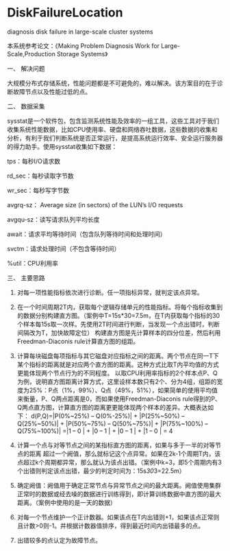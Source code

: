 # DiskFailureLocation
diagnosis disk failure in large-scale cluster systems

本系统参考论文：《Making Problem Diagnosis Work for Large-Scale,Production Storage Systems》

一、	解决问题

  大规模分布式存储系统，性能问题都是不可避免的，难以解决。该方案目的在于诊断故障节点以及性能过低的点。

二、	数据采集

  sysstat是一个软件包，包含监测系统性能及效率的一组工具，这些工具对于我们收集系统性能数据，比如CPU使用率、硬盘和网络吞吐数据，这些数据的收集和分析，有利于我们判断系统是否正常运行，是提高系统运行效率、安全运行服务器的得力助手。使用sysstat收集如下数据：

tps：每秒I/O请求数

rd_sec：每秒读取字节数

wr_sec：每秒写字节数

avgrq-sz： Average size (in sectors) of the LUN’s I/O requests

avgqu-sz：读写请求队列平均长度

await：请求平均等待时间（包含队列等待时间和处理时间）

svctm：请求处理时间（不包含等待时间）

%util：CPU利用率


三、	主要思路
 
1.	对每一项性能指标依次进行诊断。任一项指标异常，就判定该点异常。

2.	在一个时间周期2T内，获取每个逻辑存储单元的性能指标。将每个指标收集到的数据分别构建直方图。（案例中T=15s*30=7.5m，在T内获取每个指标的30个样本每15s取一次样。先使用2T时间进行判断，当发现一个点出错时，判断间隔改为T，加快故障定位）
构建直方图是先计算样本的四分位差，然后利用Freedman-Diaconis rule计算直方图的组距。

3.	计算每块磁盘每项指标与其它磁盘对应指标之间的距离。两个节点在同一T下某个指标的距离就是对应两个直方图的距离。这种方式比取T内平均值的方式更能体现两个节点行为的不同程度。
以取CPU利用率指标的2个样本点P、Q为例，说明直方图距离计算方式，这里设样本数只有2个、分为4组，组距的宽度为25%：P点（1%，99%）、Q点（49%，51%），如果简单的使用平均值来衡量，P、Q两点距离是0，而如果使用Freedman-Diaconis rule得到的P、Q两点直方图，计算直方图的距离更更能体现两个样本的差异。大概表达如下： 
d(P,Q)=|P(0%~25%) – Q(0%-25%)| + |P(25%~50%) – Q(25%~50%)| + |P(50%~75%) – Q(50%~75%)| + |P(75%~100%) – Q(75%~100%)|
=|1 – 0 | + |0 – 1 | + |0 – 1 | + |1 – 0 | = 4

4.	计算一个点与对等节点之间的某指标直方图的距离，如果与多于一半的对等节点的距离 超过一个阙值，那么就标记这个点异常。如果在2k-1个周期T内，该点超过k个周期都异常，那么就认为该点出错。（案例中k=3，即5个周期内有3个出错则判定该点出错，最少的判定时间为：15s*30*3=22.5m）

5.	确定阙值：阙值用于确定正常节点与异常节点之间的最大距离。阙值使用集群正常时的数据或经去噪的数据进行训练得到，即计算训练数据中直方图的最大距离。（案例中使用的是一天的数据）

6.	对每一个节点维护一个正计数器。如果该点在T内出错则+1，如果该点正常则且计数>0则-1。并根据计数器值排序，得到最近时间内出错最多的点。

7.	出错较多的点认定为故障节点。
